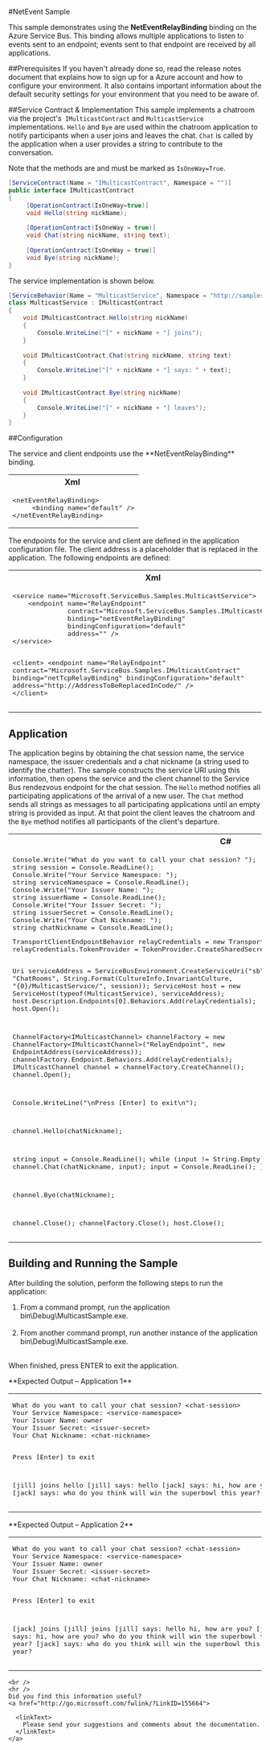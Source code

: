 ﻿#NetEvent Sample

This sample demonstrates using the **NetEventRelayBinding** binding on the 
Azure Service Bus. This binding allows multiple applications to listen to events sent 
to an endpoint; events sent to that endpoint are received by all 
applications.

##Prerequisites
If you haven't already done so, read the release notes document that 
explains how to sign up for a Azure account and how to configure your 
environment. It also contains important information about the default security 
settings for your environment that you need to be aware of.

##Service Contract &amp; Implementation
This sample implements a chatroom via the project's<CODE> IMulticastContract</CODE> and <CODE>MulticastService</CODE> 
implementations. <CODE>Hello</CODE> and <CODE>Bye</CODE> are used within the chatroom application to 
notify participants when a user joins and leaves the chat. <CODE>Chat</CODE> is 
called by the application when a user provides a string to contribute to the 
conversation.

Note that the methods are and must be marked as <CODE>IsOneWay=True</CODE>. 
```C#
[ServiceContract(Name = "IMulticastContract", Namespace = "")]
public interface IMulticastContract
{
     [OperationContract(IsOneWay=true)]
     void Hello(string nickName);
 
     [OperationContract(IsOneWay = true)]
     void Chat(string nickName, string text);
 
     [OperationContract(IsOneWay = true)]
     void Bye(string nickName);
}
```

The service implementation is shown below.
```C#
[ServiceBehavior(Name = "MulticastService", Namespace = "http://samples.microsoft.com/ServiceModel/Relay/")]
class MulticastService : IMulticastContract
{
    void IMulticastContract.Hello(string nickName)
    {
        Console.WriteLine("[" + nickName + "] joins");
    }
 
    void IMulticastContract.Chat(string nickName, string text)
    {
        Console.WriteLine("[" + nickName + "] says: " + text);
    }
 
    void IMulticastContract.Bye(string nickName)
    {
        Console.WriteLine("[" + nickName + "] leaves");
    }   
}
```
##Configuration
<DIV id=sectionSection2 class=section><content 
xmlns="http://ddue.schemas.microsoft.com/authoring/2003/5">
<P xmlns="">The service and client endpoints use the **NetEventRelayBinding** 
binding. 
<DIV class=code xmlns=""><SPAN codeLanguage="xml">
<TABLE cellSpacing=0 cellPadding=0 width="100%">
  <TBODY>
  <TR>
    <TH>Xml&nbsp;</TH>
</TR>
  <TR>
    <TD colSpan=2><PRE>&lt;netEventRelayBinding&gt;
     &lt;binding name="default" /&gt;
&lt;/netEventRelayBinding&gt; 
</PRE></TD></TR></TBODY></TABLE></SPAN></DIV>
<P xmlns="">The endpoints for the service and client are defined in the 
application configuration file. The client address is a placeholder that is 
replaced in the application. The following endpoints are defined:
<DIV class=code xmlns=""><SPAN codeLanguage="xml">
<TABLE cellSpacing=0 cellPadding=0 width="100%">
  <TBODY>
  <TR>
    <TH>Xml&nbsp;</TH>
</TR>
  <TR>
    <TD colSpan=2><PRE>&lt;service name="Microsoft.ServiceBus.Samples.MulticastService"&gt;
    &lt;endpoint name="RelayEndpoint"
              contract="Microsoft.ServiceBus.Samples.IMulticastContract"
              binding="netEventRelayBinding"
              bindingConfiguration="default"
              address="" /&gt;
&lt;/service&gt;
 
&lt;client&gt;
    &lt;endpoint name="RelayEndpoint"
              contract="Microsoft.ServiceBus.Samples.IMulticastContract"
              binding="netTcpRelayBinding"
              bindingConfiguration="default"
              address="http://AddressToBeReplacedInCode/" /&gt;
&lt;/client&gt;</PRE></TD></TR></TBODY></TABLE></SPAN></DIV></content></DIV>
<H2 class=heading>Application</H2>
<DIV id=sectionSection3 class=section><content 
xmlns="http://ddue.schemas.microsoft.com/authoring/2003/5">
<P xmlns="">The application begins by obtaining the chat session name, the service 
namespace, the 
issuer credentials and a chat nickname (a string used to identify the 
chatter). The sample constructs the service URI using this information, then 
opens the service and the client channel to the Service Bus rendezvous endpoint 
for the chat session. The <CODE>Hello</CODE> method notifies all participating 
applications of the arrival of a new user. The <CODE>Chat</CODE> method sends all strings as messages to 
all participating applications until an empty string is provided as input. 
    At that point the client leaves the chatroom and the <CODE>Bye</CODE> method notifies all participants of the client&#39;s departure.
<DIV class=code xmlns=""><SPAN codeLanguage="CSharp">
<TABLE cellSpacing=0 cellPadding=0 width="100%">
  <TBODY>
  <TR>
    <TH>C#&nbsp;</TH>
</TR>
  <TR>
    <TD colSpan=2><PRE class="style2">Console.Write(&quot;What do you want to call your chat session? &quot;);
string session = Console.ReadLine();
Console.Write(&quot;Your Service Namespace: &quot;);
string serviceNamespace = Console.ReadLine();
Console.Write(&quot;Your Issuer Name: &quot;);
string issuerName = Console.ReadLine();
Console.Write(&quot;Your Issuer Secret: &quot;);
string issuerSecret = Console.ReadLine();
Console.Write(&quot;Your Chat Nickname: &quot;);
string chatNickname = Console.ReadLine();</PRE>
	<PRE>TransportClientEndpointBehavior relayCredentials = new TransportClientEndpointBehavior();
relayCredentials.TokenProvider = TokenProvider.CreateSharedSecretTokenProvider(issuerName, issuerSecret);    

Uri serviceAddress = ServiceBusEnvironment.CreateServiceUri(&quot;sb&quot;, &quot;ChatRooms&quot;,
String.Format(CultureInfo.InvariantCulture, &quot;{0}/MulticastService/&quot;, session));
ServiceHost host = new ServiceHost(typeof(MulticastService), serviceAddress);
host.Description.Endpoints[0].Behaviors.Add(relayCredentials);
host.Open();

ChannelFactory&lt;IMulticastChannel&gt; channelFactory = new ChannelFactory&lt;IMulticastChannel&gt;(&quot;RelayEndpoint&quot;, new EndpointAddress(serviceAddress));
channelFactory.Endpoint.Behaviors.Add(relayCredentials);
IMulticastChannel channel = channelFactory.CreateChannel();
channel.Open();

Console.WriteLine(&quot;\nPress [Enter] to exit\n&quot;);

channel.Hello(chatNickname);

string input = Console.ReadLine();
while (input != String.Empty)
{
   channel.Chat(chatNickname, input);
   input = Console.ReadLine();
}

channel.Bye(chatNickname);

channel.Close();
channelFactory.Close();
host.Close();
</PRE></TD></TR></TBODY></TABLE></SPAN></DIV>
				</content></DIV>
<H2 class=heading>Building and Running the Sample</H2>
<DIV id=sectionSection4 class=section><content 
xmlns="http://ddue.schemas.microsoft.com/authoring/2003/5">
<P xmlns="">After building the solution, perform the following steps to run the 
application:
<OL class=ordered xmlns="">
  <LI>From a command prompt, run the application 
  bin\Debug\MulticastSample.exe.<BR><BR>
  <LI>From another command prompt, run another instance of the application 
  bin\Debug\MulticastSample.exe.<BR><BR></LI></OL>
<P xmlns="">When finished, press ENTER to exit the application.
<P xmlns="">**Expected Output – Application 1**
<DIV class=code xmlns=""><SPAN codeLanguage="other">
<TABLE cellSpacing=0 cellPadding=0 width="100%">
  <TBODY>
  <TR>
    <TD colSpan=2><PRE class="style1">What do you want to call your chat session? &lt;chat-session&gt;
Your Service Namespace: &lt;service-namespace&gt;
Your Issuer Name: owner
Your Issuer Secret: &lt;issuer-secret&gt;
Your Chat Nickname: &lt;chat-nickname&gt;

Press [Enter] to exit

[jill] joins
hello
[jill] says: hello
[jack] says: hi, how are you?
[jack] says: who do you think will win the superbowl this year?
</PRE></TD></TR></TBODY></TABLE></SPAN></DIV>
<P xmlns="">**Expected Output – Application 2**
<DIV class=code xmlns=""><SPAN codeLanguage="other">
<TABLE cellSpacing=0 cellPadding=0 width="100%">
  <TBODY>
  <TR>
    <TD colSpan=2><PRE class="style1">What do you want to call your chat session? &lt;chat-session&gt;
Your Service Namespace: &lt;service-namespace&gt;
Your Issuer Name: owner
Your Issuer Secret: &lt;issuer-secret&gt;
Your Chat Nickname: &lt;chat-nickname&gt;

Press [Enter] to exit

[jack] joins
[jill] joins
[jill] says: hello
hi, how are you?
[jack] says: hi, how are you?
who do you think will win the superbowl this year?
[jack] says: who do you think will win the superbowl this year?</PRE></TD></TR></TBODY></TABLE></SPAN></DIV></content></DIV><!--[if gte IE 5]><tool:tip 
avoidmouse="false" element="languageFilterToolTip"></tool:tip><![endif]--></DIV>

    <br /> 
    <hr /> 
    Did you find this information useful?
    <a href="http://go.microsoft.com/fwlink/?LinkID=155664">
      
      <linkText>
        Please send your suggestions and comments about the documentation.
      </linkText>
    </a>
</DIV></BODY></HTML>
